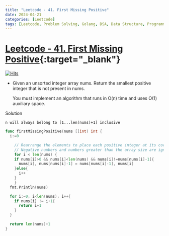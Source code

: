 ```yaml
---
title: "Leetcode - 41. First Missing Positive"
date: 2024-04-21
categories: [Leetcode]
tags: [Leetcode, Problem Solving, Golang, DSA, Data Structure, Programming, Algorithm, Array, Hash Table]
---
```



# [Leetcode - 41. First Missing Positive](https://leetcode.com/problems/first-missing-positive/description/){:target="_blank"}
[![Hits](https://hits.sh/mokhlesurr031.github.io/posts/leetcode-first-missing-positive.svg)](https://hits.sh/mokhlesurr031.github.io/posts/leetcode-first-missing-positive/)


- Given an unsorted integer array nums. Return the smallest positive integer that is not present in nums.

  You must implement an algorithm that runs in O(n) time and uses O(1) auxiliary space.


Solution

`n will always belong to [1...len(nums)+1] inclusive`


```go
func firstMissingPositive(nums []int) int {
  i:=0

    // Rearrange the elements to place each positive integer at its correct index.
    // Negative numbers and numbers greater than the array size are ignored.
	for i < len(nums) {
    if nums[i]>0 && nums[i]<len(nums) && nums[i]!=nums[nums[i]-1]{
      nums[i], nums[nums[i]-1] = nums[nums[i]-1], nums[i]
    }else{
      i++
    }
	}
  fmt.Println(nums)

  for i:=0; i<len(nums); i++{
    if nums[i] != i+1{
      return i+1
    }
  }

  return len(nums)+1
}
```
